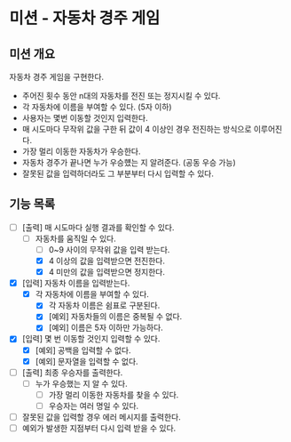 # 미션 - 자동차 경주 게임

## 미션 개요

자동차 경주 게임을 구현한다.

- 주어진 횟수 동안 n대의 자동차를 전진 또는 정지시킬 수 있다.
- 각 자동차에 이름을 부여할 수 있다. (5자 이하)
- 사용자는 몇번 이동할 것인지 입력한다.
- 매 시도마다 무작위 값을 구한 뒤 값이 4 이상인 경우 전진하는 방식으로 이루어진다.
- 가장 멀리 이동한 자동차가 우승한다.
- 자동차 경주가 끝나면 누가 우승헀는 지 알려준다. (공동 우승 가능)
- 잘못된 값을 입력하더라도 그 부분부터 다시 입력할 수 있다.

## 기능 목록

- [ ] [출력] 매 시도마다 실행 결과를 확인할 수 있다.
    - [ ] 자동차를 움직일 수 있다.
        - [ ] 0~9 사이의 무작위 값을 입력 받는다.
        - [x] 4 이상의 값을 입력받으면 전진한다.
        - [x] 4 미만의 값을 입력받으면 정지한다.
- [x] [입력] 자동차 이름을 입력받는다.
    - [x] 각 자동차에 이름을 부여할 수 있다.
        - [x] 각 자동차 이름은 쉼표로 구분된다.
        - [x] [예외] 자동차들의 이름은 중복될 수 없다.
        - [x] [예외] 이름은 5자 이하만 가능하다.
- [x] [입력] 몇 번 이동할 것인지 입력할 수 있다.
    - [x] [예외] 공백을 입력할 수 없다.
    - [x] [예외] 문자열을 입력할 수 없다.
- [ ] [출력] 최종 우승자를 출력한다.
    - [ ] 누가 우승했는 지 알 수 있다.
        - [ ] 가장 멀리 이동한 자동차를 찾을 수 있다.
        - [ ] 우승자는 여러 명일 수 있다.
- [ ] 잘못된 값을 입력할 경우 에러 메시지를 출력한다.
- [ ] 예외가 발생한 지점부터 다시 입력 받을 수 있다.

